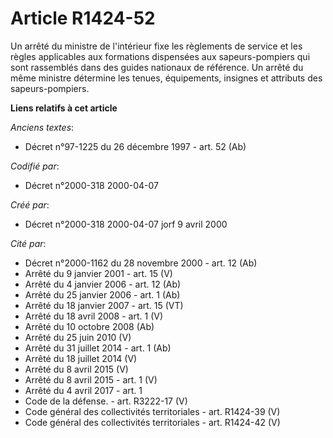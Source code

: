 # Article R1424-52

Un arrêté du ministre de l'intérieur fixe les règlements de service et les règles applicables aux formations dispensées aux
sapeurs-pompiers qui sont rassemblés dans des guides nationaux de référence. Un arrêté du même ministre détermine les tenues,
équipements, insignes et attributs des sapeurs-pompiers.

**Liens relatifs à cet article**

_Anciens textes_:

  - Décret n°97-1225 du 26 décembre 1997 - art. 52 (Ab)

_Codifié par_:

  - Décret n°2000-318 2000-04-07

_Créé par_:

  - Décret n°2000-318 2000-04-07 jorf 9 avril 2000

_Cité par_:

  - Décret n°2000-1162 du 28 novembre 2000 - art. 12 (Ab)
  - Arrêté du 9 janvier 2001 - art. 15 (V)
  - Arrêté du 4 janvier 2006 - art. 12 (Ab)
  - Arrêté du 25 janvier 2006 - art. 1 (Ab)
  - Arrêté du 18 janvier 2007 - art. 15 (VT)
  - Arrêté du 18 avril 2008 - art. 1 (V)
  - Arrêté du 10 octobre 2008 (Ab)
  - Arrêté du 25 juin 2010 (V)
  - Arrêté du 31 juillet 2014 - art. 1 (Ab)
  - Arrêté du 18 juillet 2014 (V)
  - Arrêté du 8 avril 2015 (V)
  - Arrêté du 8 avril 2015 - art. 1 (V)
  - Arrêté du 4 avril 2017 - art. 1
  - Code de la défense. - art. R3222-17 (V)
  - Code général des collectivités territoriales - art. R1424-39 (V)
  - Code général des collectivités territoriales - art. R1424-42 (V)
